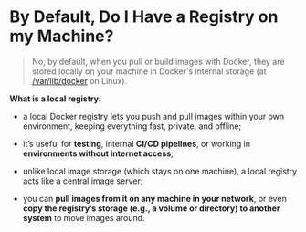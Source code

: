 # By Default, Do I Have a Registry on my Machine?

> No, by default, when you pull or build images with Docker, they are stored locally on your machine in Docker's internal storage (at [/var/lib/docker](../../../../image/where-stored/where_stored.md) on Linux).

**What is a local registry:**

- a local Docker registry lets you push and pull images within your own environment, keeping everything fast, private, and offline;
- it’s useful for **testing**, internal **CI/CD pipelines**, or working in **environments without internet access**;
- unlike local image storage (which stays on one machine), a local registry acts like a central image server;
 

- you can **pull images from it on any machine in your network**, or even **copy the registry’s storage (e.g., a volume or directory) to another system** to move images around.
